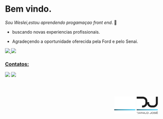 # Bem vindo.
_Sou Weslei,estou aprendendo progamaçao front end_. :hugs:
- buscando novas experiencias profissionais.

- Agradeçendo a oportunidade oferecida pela Ford e pelo Senai. 

<div>
<a href="https://github.com/odejota">
<img height="180em" src="https://github-readme-stats.vercel.app/api/top-langs/?username=odejota&layout=compact&langs_count=7&theme=react"/>
<img height="180em" src="https://github-readme-stats.vercel.app/api?username=odejota&show_icons=true&theme=react&include_all_commits=true&count_private=true"/>
</div>
  
### Contatos:

<div>
<a href = "mailto:danilo.j.stos@gmail.com"><img src="https://img.shields.io/badge/Gmail-D14836?style=for-the-badge&logo=gmail&logoColor=white" target="_blank"></a>
<a href="https://www.linkedin.com/in/odanilojose" target="_blank"><img src="https://img.shields.io/badge/-LinkedIn-%230077B5?style=for-the-badge&logo=linkedin&logoColor=white" target="_blank"></a>   
</div>

<br/><br/>

<div align="end">
  <img width="70px" src="https://github.com/odejota/odejota/blob/main/Dejota-Logo-Light.png#gh-dark-mode-only">
  <img width="70px" src="https://github.com/odejota/odejota/blob/main/Dejota-Logo-Dark.png#gh-light-mode-only">
</div>
